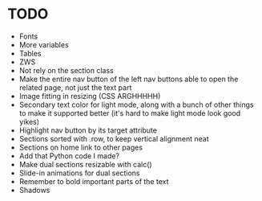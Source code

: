 # TODO

- Fonts
- More variables
- Tables
- ZWS
- Not rely on the section class
- Make the entire nav button of the left nav buttons able to open the related page, not just the text part
- Image fitting in resizing (CSS ARGHHHHH)
- Secondary text color for light mode, along with a bunch of other things to make it supported better (it's hard to make light mode look good yikes)
- Highlight nav button by its target attribute
- Sections sorted with .row, to keep vertical alignment neat
- Sections on home link to other pages
- Add that Python code I made?
- Make dual sections resizable with calc()
- Slide-in animations for dual sections
- Remember to bold important parts of the text
- Shadows